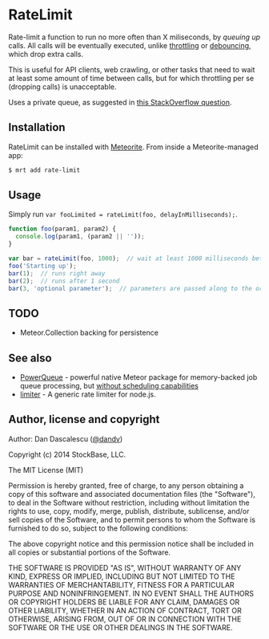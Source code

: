 RateLimit
=========

Rate-limit a function to run no more often than X miliseconds, by *queuing up* calls. All calls will be
eventually executed, unlike [throttling](http://drupalmotion.com/article/debounce-and-throttle-visual-explanation)
or [debouncing](http://blogorama.nerdworks.in/entry-JavaScriptfunctionthrottlingan.aspx), which drop extra calls.

This is useful for API clients, web crawling, or other tasks that need to wait at least some amount of time
between calls, but for which throttling per se (dropping calls) is unacceptable.

Uses a private queue, as suggested in [this StackOverflow question](http://stackoverflow.com/questions/23072815/throttle-javascript-function-calls-but-with-queuing-dont-discard-calls).

## Installation

RateLimit can be installed with [Meteorite](https://github.com/oortcloud/meteorite/). From inside a Meteorite-managed app:

```bash
$ mrt add rate-limit
```


## Usage

Simply run `var fooLimited = rateLimit(foo, delayInMilliseconds);`.

```js
function foo(param1, param2) {
  console.log(param1, (param2 || ''));
}

var bar = rateLimit(foo, 1000);  // wait at least 1000 milliseconds between calls
foo('Starting up');
bar(1);  // runs right away
bar(2);  // runs after 1 second
bar(3, 'optional parameter');  // parameters are passed along to the original function
```

## TODO

* Meteor.Collection backing for persistence


## See also

* [PowerQueue](https://github.com/CollectionFS/Meteor-powerqueue) - powerful native Meteor package for memory-backed job queue processing, but [without scheduling capabilities](https://github.com/CollectionFS/Meteor-power-queue/issues/15)
* [limiter](https://github.com/jhurliman/node-rate-limiter) - A generic rate limiter for node.js.


## Author, license and copyright

Author: Dan Dascalescu ([@dandv](http://github.com/dandv))

Copyright (c) 2014 StockBase, LLC.

The MIT License (MIT)

Permission is hereby granted, free of charge, to any person obtaining a copy of
this software and associated documentation files (the "Software"), to deal in
the Software without restriction, including without limitation the rights to
use, copy, modify, merge, publish, distribute, sublicense, and/or sell copies of
the Software, and to permit persons to whom the Software is furnished to do so,
subject to the following conditions:

The above copyright notice and this permission notice shall be included in all
copies or substantial portions of the Software.

THE SOFTWARE IS PROVIDED "AS IS", WITHOUT WARRANTY OF ANY KIND, EXPRESS OR
IMPLIED, INCLUDING BUT NOT LIMITED TO THE WARRANTIES OF MERCHANTABILITY, FITNESS
FOR A PARTICULAR PURPOSE AND NONINFRINGEMENT. IN NO EVENT SHALL THE AUTHORS OR
COPYRIGHT HOLDERS BE LIABLE FOR ANY CLAIM, DAMAGES OR OTHER LIABILITY, WHETHER
IN AN ACTION OF CONTRACT, TORT OR OTHERWISE, ARISING FROM, OUT OF OR IN
CONNECTION WITH THE SOFTWARE OR THE USE OR OTHER DEALINGS IN THE SOFTWARE.
